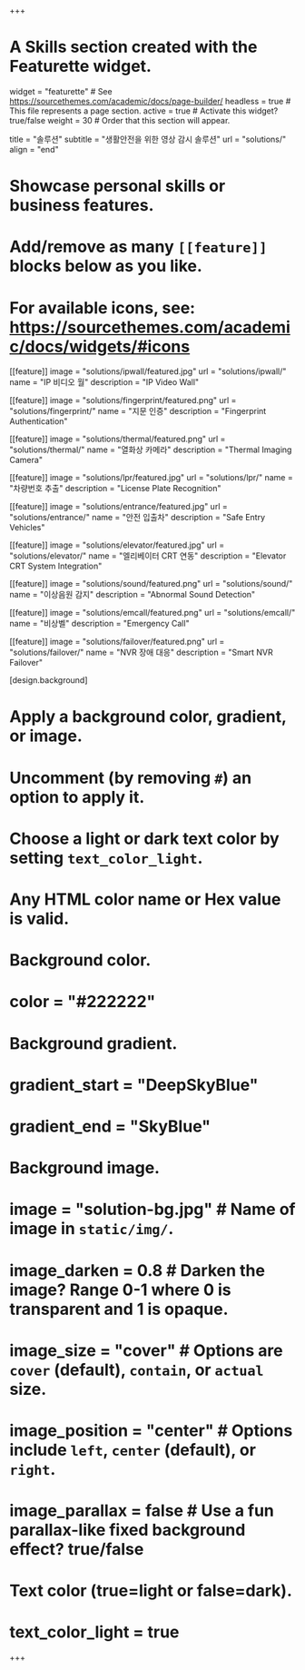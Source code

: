 +++
# A Skills section created with the Featurette widget.
widget = "featurette"  # See https://sourcethemes.com/academic/docs/page-builder/
headless = true  # This file represents a page section.
active = true  # Activate this widget? true/false
weight = 30  # Order that this section will appear.

title = "솔루션"
subtitle = "생활안전을 위한 영상 감시 솔루션"
url = "solutions/"
align = "end"

# Showcase personal skills or business features.
# 
# Add/remove as many `[[feature]]` blocks below as you like.
# 
# For available icons, see: https://sourcethemes.com/academic/docs/widgets/#icons

[[feature]]
  image = "solutions/ipwall/featured.jpg"
  url = "solutions/ipwall/"
  name = "IP 비디오 월"
  description = "IP Video Wall"
  
[[feature]]
  image = "solutions/fingerprint/featured.png"
  url = "solutions/fingerprint/"
  name = "지문 인증"
  description = "Fingerprint Authentication"
  
[[feature]]
  image = "solutions/thermal/featured.png"
  url = "solutions/thermal/"
  name = "열화상 카메라"
  description = "Thermal Imaging Camera"

[[feature]]
  image = "solutions/lpr/featured.jpg"
  url = "solutions/lpr/"
  name = "차량번호 추출"
  description = "License Plate Recognition"

[[feature]]
  image = "solutions/entrance/featured.jpg"
  url = "solutions/entrance/"
  name = "안전 입출차"
  description = "Safe Entry Vehicles"

[[feature]]
  image = "solutions/elevator/featured.jpg"
  url = "solutions/elevator/"
  name = "엘리베이터 CRT 연동"
  description = "Elevator CRT System Integration"

[[feature]]
  image = "solutions/sound/featured.png"
  url = "solutions/sound/"
  name = "이상음원 감지"
  description = "Abnormal Sound Detection"

[[feature]]
  image = "solutions/emcall/featured.png"
  url = "solutions/emcall/"
  name = "비상벨"
  description = "Emergency Call"

[[feature]]
  image = "solutions/failover/featured.png"
  url = "solutions/failover/"
  name = "NVR 장애 대응"
  description = "Smart NVR Failover"

[design.background]
  # Apply a background color, gradient, or image.
  #   Uncomment (by removing `#`) an option to apply it.
  #   Choose a light or dark text color by setting `text_color_light`.
  #   Any HTML color name or Hex value is valid.
  
  # Background color.
  # color = "#222222"
  
  # Background gradient.
  # gradient_start = "DeepSkyBlue"
  # gradient_end = "SkyBlue"
  
  # Background image.
  # image = "solution-bg.jpg"  # Name of image in `static/img/`.
  # image_darken = 0.8  # Darken the image? Range 0-1 where 0 is transparent and 1 is opaque.
  # image_size = "cover"  #  Options are `cover` (default), `contain`, or `actual` size.
  # image_position = "center"  # Options include `left`, `center` (default), or `right`.
  # image_parallax = false  # Use a fun parallax-like fixed background effect? true/false

  # Text color (true=light or false=dark).
  # text_color_light = true
+++

